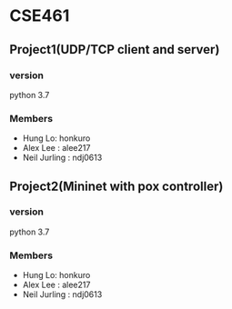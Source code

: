 # CSE461
## Project1(UDP/TCP client and server)
### version
python 3.7
### Members
- Hung Lo: honkuro
- Alex Lee : alee217
- Neil Jurling : ndj0613
## Project2(Mininet with pox controller)
### version
python 3.7
### Members
- Hung Lo: honkuro
- Alex Lee : alee217
- Neil Jurling : ndj0613

